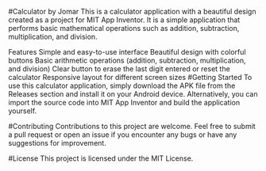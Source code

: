 #Calculator by Jomar
This is a calculator application with a beautiful design created as a project for MIT App Inventor. It is a simple application that performs basic mathematical operations such as addition, subtraction, multiplication, and division.

Features
Simple and easy-to-use interface
Beautiful design with colorful buttons
Basic arithmetic operations (addition, subtraction, multiplication, and division)
Clear button to erase the last digit entered or reset the calculator
Responsive layout for different screen sizes
#Getting Started
To use this calculator application, simply download the APK file from the Releases section and install it on your Android device. Alternatively, you can import the source code into MIT App Inventor and build the application yourself.


#Contributing
Contributions to this project are welcome. Feel free to submit a pull request or open an issue if you encounter any bugs or have any suggestions for improvement.

#License
This project is licensed under the MIT License.
